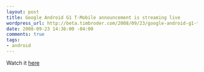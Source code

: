 ```yaml
--- 
layout: post
title: Google Android G1 T-Mobile announcement is streaming live
wordpress_url: http://beta.timbroder.com/2008/09/23/google-android-g1-t-mobile-announcement-is-streaming-live/
date: 2008-09-23 14:36:00 -04:00
comments: true
tags: 
- android
---
```

Watch it <a href="http://announcement.t-mobileg1.com/">here</a>
